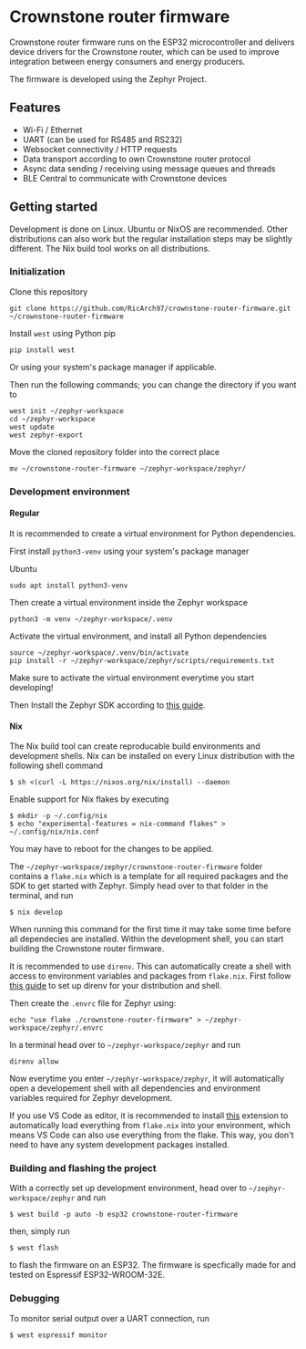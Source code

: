 # Crownstone router firmware

Crownstone router firmware runs on the ESP32 microcontroller and delivers device drivers for the Crownstone router, which can be used
to improve integration between energy consumers and energy producers.

The firmware is developed using the Zephyr Project.

## Features

* Wi-Fi / Ethernet
* UART (can be used for RS485 and RS232)
* Websocket connectivity / HTTP requests
* Data transport according to own Crownstone router protocol
* Async data sending / receiving using message queues and threads
* BLE Central to communicate with Crownstone devices

## Getting started

Development is done on Linux. Ubuntu or NixOS are recommended. Other distributions can also work
but the regular installation steps may be slightly different. The Nix build tool works on all distributions.

### Initialization

Clone this repository
```shell
git clone https://github.com/RicArch97/crownstone-router-firmware.git ~/crownstone-router-firmware
```

Install `west` using Python pip
```shell
pip install west
```
Or using your system's package manager if applicable.

Then run the following commands; you can change the directory if you want to
```shell
west init ~/zephyr-workspace
cd ~/zephyr-workspace
west update
west zephyr-export
```

Move the cloned repository folder into the correct place
```shell
mv ~/crownstone-router-firmware ~/zephyr-workspace/zephyr/
```

### Development environment

#### Regular

It is recommended to create a virtual environment for Python dependencies.

First install `python3-venv` using your system's package manager

Ubuntu
```shell
sudo apt install python3-venv
```

Then create a virtual environment inside the Zephyr workspace
```shell
python3 -m venv ~/zephyr-workspace/.venv
```

Activate the virtual environment, and install all Python dependencies
```shell
source ~/zephyr-workspace/.venv/bin/activate
pip install -r ~/zephyr-workspace/zephyr/scripts/requirements.txt
```
Make sure to activate the virtual environment everytime you start developing!

Then Install the Zephyr SDK according to [this guide](https://docs.zephyrproject.org/latest/develop/getting_started/index.html#install-zephyr-sdk).

#### Nix

The Nix build tool can create reproducable build environments and development shells.
Nix can be installed on every Linux distribution with the following shell command
```shell
$ sh <(curl -L https://nixos.org/nix/install) --daemon
```
Enable support for Nix flakes by executing
```shell
$ mkdir -p ~/.config/nix
$ echo "experimental-features = nix-command flakes" > ~/.config/nix/nix.conf
```

You may have to reboot for the changes to be applied.

The `~/zephyr-workspace/zephyr/crownstone-router-firmware` folder contains a `flake.nix` which is a template for all required packages and the SDK to get started with Zephyr.
Simply head over to that folder in the terminal, and run
```shell
$ nix develop
```
When running this command for the first time it may take some time before all dependecies are installed. Within the development shell,
you can start building the Crownstone router firmware.

It is recommended to use `direnv`. This can automatically create a shell with access to environment variables and packages from `flake.nix`.
First follow [this guide](https://direnv.net/docs/installation.html) to set up direnv for your distribution and shell.

Then create the `.envrc` file for Zephyr using:
```shell
echo "use flake ./crownstone-router-firmware" > ~/zephyr-workspace/zephyr/.envrc
```

In a terminal head over to `~/zephyr-workspace/zephyr` and run
```shell
direnv allow
```
Now everytime you enter `~/zephyr-workspace/zephyr`, it will automatically open a developement shell with all dependencies and environment variables required for Zephyr development.

If you use VS Code as editor, it is recommended to install [this](https://marketplace.visualstudio.com/items?itemName=mkhl.direnv) extension to automatically load everything from `flake.nix` into your environment, which means VS Code can also use everything from the flake. This way, you don't need to have any system development packages installed.

### Building and flashing the project

With a correctly set up development environment, head over to `~/zephyr-workspace/zephyr` and run
```shell
$ west build -p auto -b esp32 crownstone-router-firmware
```
then, simply run
```shell
$ west flash
```
to flash the firmware on an ESP32. The firmware is specfically made for and tested on
Espressif ESP32-WROOM-32E.

### Debugging

To monitor serial output over a UART connection, run
```shell
$ west espressif monitor
```
